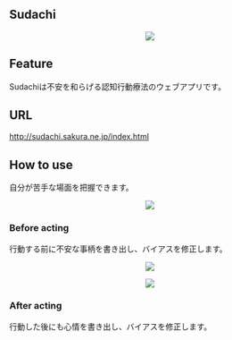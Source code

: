 ## Sudachi

<p align="center" margin-bottom="50px">
  <img src="https://user-images.githubusercontent.com/67347289/132286957-86b4be04-3b88-4d5c-974d-9cdc6bccabe0.png">
</p>

## Feature
<p>Sudachiは不安を和らげる認知行動療法のウェブアプリです。</p>

## URL
<a href="http://sudachi.sakura.ne.jp/index.html">http://sudachi.sakura.ne.jp/index.html</a>

## How to use
<p>自分が苦手な場面を把握できます。</p>
<p align="center">
  <img src="https://user-images.githubusercontent.com/67347289/132300838-71b61e81-4eff-4f4d-8a91-f05aff5535b8.png">
</p>

### Before acting
<p>行動する前に不安な事柄を書き出し、バイアスを修正します。</p>
<p align="center">
  <img src="https://user-images.githubusercontent.com/67347289/132300558-19f3ef2e-4ec7-4024-ab8e-72c00b3dc3bd.png">
</p>

<p align="center">
  <img src="https://user-images.githubusercontent.com/67347289/132304678-fbc98299-f0fc-4e12-b810-0c7e832efca0.png">
</p>
  
### After acting
<p>行動した後にも心情を書き出し、バイアスを修正します。</p>
<p align="center">
  <img src="




